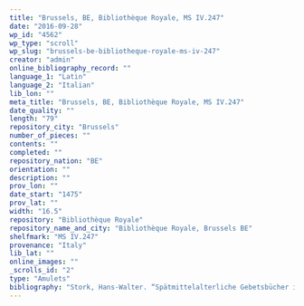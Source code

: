 ```yaml
---
title: "Brussels, BE, Bibliothèque Royale, MS IV.247"
date: "2016-09-28"
wp_id: "4562"
wp_type: "scroll"
wp_slug: "brussels-be-bibliotheque-royale-ms-iv-247"
creator: "admin"
online_bibliography_record: ""
language_1: "Latin"
language_2: "Italian"
lib_lon: ""
meta_title: "Brussels, BE, Bibliothèque Royale, MS IV.247"
date_quality: ""
length: "79"
repository_city: "Brussels"
number_of_pieces: ""
contents: ""
completed: ""
repository_nation: "BE"
orientation: ""
description: ""
prov_lon: ""
date_start: "1475"
prov_lat: ""
width: "16.5"
repository: "Bibliothèque Royale"
repository_name_and_city: "Bibliothèque Royale, Brussels BE"
shelfmark: "MS IV.247"
provenance: "Italy"
lib_lat: ""
online_images: ""
_scrolls_id: "2"
type: "Amulets"
bibliography: "Stork, Hans-Walter. “Spätmittelalterliche Gebetsbücher in Rollenform in Überlieferung Und Bild.” Gutenberg Jahrschrift 20 (2010): 43–78."
---
```



